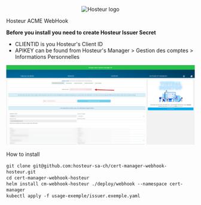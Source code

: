 <p align="center">
  <img src="https://cloud.hosteur.network/sign/img/logo--.png" alt="Hosteur logo" />
</p>

Hosteur ACME WebHook

**Before you install you need to create Hosteur Issuer Secret**

* CLIENTID is you Hosteur's Client ID 
* APIKEY can be found from Hosteur's Manager > Gestion des comptes > Informations Personnelles

![img](res/img/Screenshot_20230308_104149.png)

How to install

```
git clone git@github.com:hosteur-sa-ch/cert-manager-webhook-hosteur.git
cd cert-manager-webhook-hosteur
helm install cm-webhook-hosteur ./deploy/webhook --namespace cert-manager
kubectl apply -f usage-exemple/issuer.exemple.yaml
```
